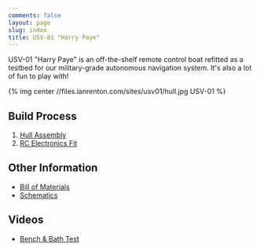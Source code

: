 ```yaml
---
comments: false
layout: page
slug: index
title: USV-01 "Harry Paye"
---
```


USV-01 "Harry Paye" is an off-the-shelf remote control boat refitted as a testbed for our military-grade autonomous navigation system. It's also a lot of fun to play with!

{% img center //files.ianrenton.com/sites/usv01/hull.jpg USV-01 %}

## Build Process

1. [Hull Assembly](../usv-01-hull-assembly)
2. [RC Electronics Fit](../usv-01-rc-electronics-fit)

## Other Information

* [Bill of Materials](../usv-01-bill-of-materials)
* [Schematics](../usv-01-schematics)

## Videos

* [Bench & Bath Test](https://vimeo.com/167553873)



